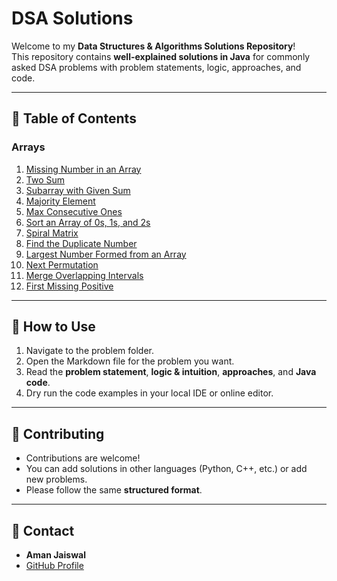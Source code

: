 # DSA Solutions

Welcome to my **Data Structures & Algorithms Solutions Repository**!  
This repository contains **well-explained solutions in Java** for commonly asked DSA problems with problem statements, logic, approaches, and code.

---

## 🔹 Table of Contents

### Arrays
1. [Missing Number in an Array](questions/arrays/missing_number.md)
2. [Two Sum](questions/arrays/two_sum.md)
3. [Subarray with Given Sum](questions/arrays/subarray_sum.md)
4. [Majority Element](questions/arrays/majority_element.md)
5. [Max Consecutive Ones](questions/arrays/max_consecutive_ones.md)
6. [Sort an Array of 0s, 1s, and 2s](questions/arrays/sort012.md)
7. [Spiral Matrix](questions/arrays/spiral_matrix.md)
8. [Find the Duplicate Number](questions/arrays/duplicate_number.md)
9. [Largest Number Formed from an Array](questions/arrays/largest_number.md)
10. [Next Permutation](questions/arrays/next_permutation.md)
11. [Merge Overlapping Intervals](questions/arrays/merge_intervals.md)
12. [First Missing Positive](questions/arrays/missing_positive.md)
---

## 🔹 How to Use
1. Navigate to the problem folder.
2. Open the Markdown file for the problem you want.
3. Read the **problem statement**, **logic & intuition**, **approaches**, and **Java code**.
4. Dry run the code examples in your local IDE or online editor.

---

## 🔹 Contributing
- Contributions are welcome!
- You can add solutions in other languages (Python, C++, etc.) or add new problems.
- Please follow the same **structured format**.

---

## 🔹 Contact
- **Aman Jaiswal**
- [GitHub Profile](https://github.com/amanjaiswal30)
